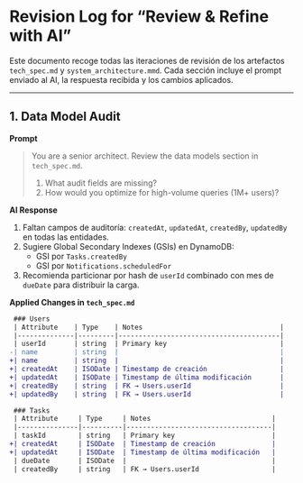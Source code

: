 # Revision Log for “Review & Refine with AI”

Este documento recoge todas las iteraciones de revisión de los artefactos `tech_spec.md` y `system_architecture.mmd`. Cada sección incluye el prompt enviado al AI, la respuesta recibida y los cambios aplicados.

---

## 1. Data Model Audit

**Prompt**  
> You are a senior architect. Review the data models section in `tech_spec.md`.  
> 1. What audit fields are missing?  
> 2. How would you optimize for high-volume queries (1M+ users)?  

**AI Response**  
1. Faltan campos de auditoría: `createdAt`, `updatedAt`, `createdBy`, `updatedBy` en todas las entidades.  
2. Sugiere Global Secondary Indexes (GSIs) en DynamoDB:  
   - GSI por `Tasks.createdBy`  
   - GSI por `Notifications.scheduledFor`  
3. Recomienda particionar por hash de `userId` combinado con mes de `dueDate` para distribuir la carga.

**Applied Changes in `tech_spec.md`**  
```diff
 ### Users
 | Attribute    | Type    | Notes                                  |
 |--------------|---------|----------------------------------------|
 | userId       | string  | Primary key                            |
-| name         | string  |                                        |
+| name         | string  |                                        |
+| createdAt    | ISODate | Timestamp de creación                  |
+| updatedAt    | ISODate | Timestamp de última modificación       |
+| createdBy    | string  | FK → Users.userId                      |
+| updatedBy    | string  | FK → Users.userId                      |

 ### Tasks
 | Attribute     | Type     | Notes                              |
 |---------------|----------|------------------------------------|
 | taskId        | string   | Primary key                        |
+| createdAt     | ISODate  | Timestamp de creación              |
+| updatedAt     | ISODate  | Timestamp de última modificación   |
 | dueDate       | ISODate  |                                    |
 | createdBy     | string   | FK → Users.userId                  |
